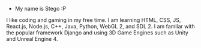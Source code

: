 - My name is Stego :P

I like coding and gaming in my free time. I am learning HTML, CSS, JS, React.js, Node.js, C++, Java, Python, WebGL 2, and SDL 2.
I am familar with the popular framework Django and using 3D Game Engines such as Unity and Unreal Engine 4.

<!---
Mist-Stego/Mist-Stego is a ✨ special ✨ repository because its `README.md` (this file) appears on your GitHub profile.
You can click the Preview link to take a look at your changes.
--->
